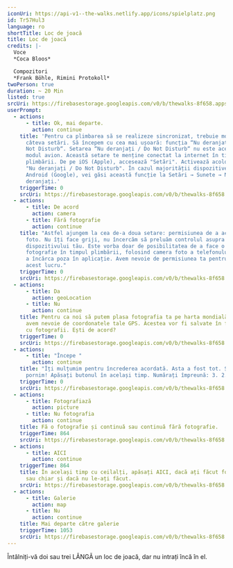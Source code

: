 ```yaml
---
iconUri: https://api-v1--the-walks.netlify.app/icons/spielplatz.png
id: Tr57Hul3
language: ro
shortTitle: Loc de joacă
title: Loc de joacă
credits: |-
  Voce
  *Coca Bloos*

  Compozitori
  *Frank Böhle, Rimini Protokoll*
twoPerson: true
duration: ~ 20 Min
listed: true
srcUri: https://firebasestorage.googleapis.com/v0/b/thewalks-8f658.appspot.com/o/mp3%2Fapi-v1%2Fro_tr57hul3%2Fwalk_10_RO_20_12.mp3?alt=media&token=b2ad6cf1-5e4b-46b7-90b5-e0d260199a88
userPrompt:
  - actions:
      - title: Ok, mai departe.
        action: continue
    title: 'Pentru ca plimbarea să se realizeze sincronizat, trebuie modificate
      câteva setări. Să începem cu cea mai ușoară: funcția “Nu deranjați / Do
      Not Disturb“. Setarea “Nu deranjați / Do Not Disturb“ nu este aceeași cu
      modul avion. Această setare te menține conectat la internet în timpul
      plimbării. De pe iOS (Apple), accesează "Setări". Activează acolo opțiunea
      "Nu deranjați / Do Not Disturb". În cazul majorității dispozitivelor
      Android (Google), vei găsi această funcție la Setări → Sunete → Nu
      deranjați.'
    triggerTime: 0
    srcUri: https://firebasestorage.googleapis.com/v0/b/thewalks-8f658.appspot.com/o/mp3%2Fapi-v1%2Fmulti_Zeubeel8_loop%20(2).mp3?alt=media&token=388fedf1-332a-435e-bbbb-5230a1f9eb52
  - actions:
      - title: De acord
        action: camera
      - title: Fără fotografie
        action: continue
    title: "Astfel ajungem la cea de-a doua setare: permisiunea de a accesa camera
      foto. Nu îți face griji, nu încercăm să preluăm controlul asupra
      dispozitivului tău. Este vorba doar de posibilitatea de a face o
      fotografie în timpul plimbării, folosind camera foto a telefonului, și de
      a încărca poza în aplicație. Avem nevoie de permisiunea ta pentru a face
      acest lucru."
    triggerTime: 0
    srcUri: https://firebasestorage.googleapis.com/v0/b/thewalks-8f658.appspot.com/o/mp3%2Fapi-v1%2Fro_tr57hul3%2Fmulti_Zeubeel8_loop%20(2).mp3?alt=media&token=1492d466-18fb-449b-af06-15265f467f54
  - actions:
      - title: Da
        action: geoLocation
      - title: Nu
        action: continue
    title: Pentru ca noi să putem plasa fotografia ta pe harta mondială The Walks,
      avem nevoie de coordonatele tale GPS. Acestea vor fi salvate în fișierul
      cu fotografii. Ești de acord?
    triggerTime: 0
    srcUri: https://firebasestorage.googleapis.com/v0/b/thewalks-8f658.appspot.com/o/mp3%2Fapi-v1%2Fro_tr57hul3%2Fmulti_Zeubeel8_loop%20(2).mp3?alt=media&token=550d48cc-c22c-4785-aa4c-eae2a7177267
  - actions:
      - title: "Începe "
        action: continue
    title: "Îți mulțumim pentru încrederea acordată. Asta a fost tot. Și acum, să
      pornim! Apăsați butonul în același timp. Numărați împreună: 3. 2. 1."
    triggerTime: 0
    srcUri: https://firebasestorage.googleapis.com/v0/b/thewalks-8f658.appspot.com/o/mp3%2Fapi-v1%2Fro_tr57hul3%2Fmulti_Zeubeel8_loop%20(2).mp3?alt=media&token=4965aa18-a5aa-41b4-b188-831b6df206df
  - actions:
      - title: Fotografiază
        action: picture
      - title: Nu fotografia
        action: continue
    title: Fă o fotografie și continuă sau continuă fără fotografie.
    triggerTime: 864
    srcUri: https://firebasestorage.googleapis.com/v0/b/thewalks-8f658.appspot.com/o/mp3%2Fapi-v1%2Fro_tr57hul3%2Fwalk_10_RO_LOOP_14-24min___20_12.mp3?alt=media&token=c3452a02-488d-43a2-b831-b7d6b4277b15
  - actions:
      - title: AICI
        action: continue
    triggerTime: 864
    title: În același timp cu ceilalți, apăsați AICI, dacă ați făcut fotografiile
      sau chiar și dacă nu le-ați făcut.
    srcUri: https://firebasestorage.googleapis.com/v0/b/thewalks-8f658.appspot.com/o/mp3%2Fapi-v1%2Fro_Tr57Hul3%2Fwalk_10_de_Loop1__14-50-650__08_12%20(1).mp3?alt=media&token=0b5c4e02-de62-4156-b729-5c91a3268408
  - actions:
      - title: Galerie
        action: map
      - title: Nu
        action: continue
    title: Mai departe către galerie
    triggerTime: 1053
    srcUri: https://firebasestorage.googleapis.com/v0/b/thewalks-8f658.appspot.com/o/mp3%2Fapi-v1%2Fro_tr57hul3%2Fmulti_Zeubeel8_loop%20(2).mp3?alt=media&token=e3a0c3ca-992f-4e2b-8eb1-ee2a6f547deb
---
```

Întâlniți-vă doi sau trei LÂNGĂ un loc de joacă, dar nu intrați încă în el.

